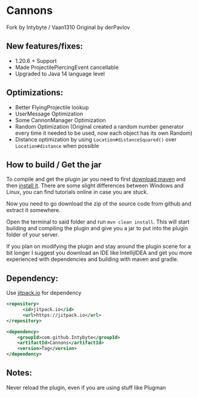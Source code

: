 Cannons
=======

Fork by Intybyte / Vaan1310
Original by derPavlov

New features/fixes:
---------------
- 1.20.6 + Support
- Made ProjectilePiercingEvent cancellable
- Upgraded to Java 14 language level

Optimizations:
---------------
- Better FlyingProjectile lookup
- UserMessage Optimization
- Some CannonManager Optimization
- Random Optimization (Original created a random number generator every time it needed to be used, now each object has its own Random)
- Distance optimization by using `Location#distanceSquared()` over `Location#distance` when possible

How to build / Get the jar
---------------
To compile and get the plugin jar you need to first [download maven](https://maven.apache.org/download.cgi) and then [install it](https://maven.apache.org/install.html).
There are some slight differences between Windows and Linux, you can find tutorials online in case you are stuck.

Now you need to go download the zip of the source code from github and extract it somewhere.

Open the terminal to said folder and run `mvn clean install`. This will start building and compiling the plugin and give
you a jar to put into the plugin folder of your server.

If you plan on modifying the plugin and stay around the plugin scene for a bit longer
I suggest you download an IDE like IntellijIDEA and get you more experienced with dependencies and building with maven and gradle.

Dependency:
---------------

Use [jitpack.io](https://jitpack.io/#Intybyte/Cannons/) for dependency

```xml
<repository>
      <id>jitpack.io</id>
      <url>https://jitpack.io</url>
</repository>

<dependency>
    <groupId>com.github.Intybyte</groupId>
    <artifactId>Cannons</artifactId>
    <version>Tag</version>
</dependency>
```

Notes:
---------------
Never reload the plugin, even if you are using stuff like Plugman

